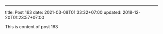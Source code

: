 ---
title: Post 163
date: 2021-03-08T01:33:32+07:00
updated: 2018-12-20T01:23:57+07:00

This is content of post 163